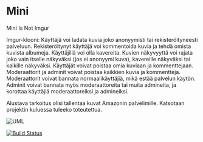# Mini
Mini Is Not Imgur  
  
Imgur-klooni: Käyttäjä voi ladata kuvia joko anonyymisti tai rekisteröityneesti palveluun. Rekisteröitynyt käyttäjä voi kommentoida kuvia ja tehdä omista kuvista albumeja. Käyttäjillä voi olla kavereita. Kuvien näkyvyyttä voi rajata joko vain itselle näkyväksi (jos ei anonyymi kuva), kavereille näkyväksi tai kaikille näkyväksi. Käyttäjät voivat poistaa omia kuviaan ja kommenttejaan. Moderaattorit ja adminit voivat poistaa kaikkien kuvia ja kommentteja. Moderaattorit voivat bannata normaalikäyttäjiä, mikä estää palvelun käytön. Adminit voivat bannata myös moderaattoreita tai muita admineita, ja korottaa käyttäjiä moderaattoreiksi ja admineiksi.  

Alustava tarkoitus olisi tallentaa kuvat Amazonin palvelimille. Katsotaan projektin kuluessa tuleeko toteutettua.

![UML](http://yuml.me/309dd5c.svg)
  
[![Build Status](https://travis-ci.org/Valtis/Mini.svg?branch=master)](https://travis-ci.org/Valtis/Mini)

